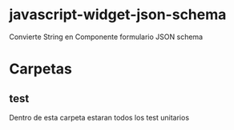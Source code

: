 # javascript-widget-json-schema
Convierte String en Componente formulario JSON schema
# Carpetas
## test
Dentro de esta carpeta estaran todos los test unitarios